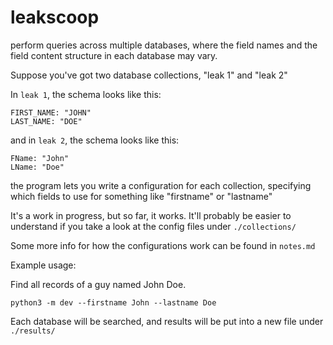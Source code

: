 # leakscoop

perform queries across multiple databases, where the field names and the field content structure in each database may vary.


Suppose you've got two database collections, "leak 1" and "leak 2"


In `leak 1`, the schema looks like this:
```
FIRST_NAME: "JOHN"
LAST_NAME: "DOE"
```

and in `leak 2`, the schema looks like this:

```
FName: "John"
LName: "Doe"
```

the program lets you write a configuration for each collection, specifying which fields to use for something like "firstname" or "lastname"

It's a work in progress, but so far, it works. It'll probably be easier to understand if you take a look at the config files under `./collections/`

Some more info for how the configurations work can be found in `notes.md`

Example usage:

Find all records of a guy named John Doe.

`python3 -m dev --firstname John --lastname Doe`

Each database will be searched, and results will be put into a new file under `./results/`
